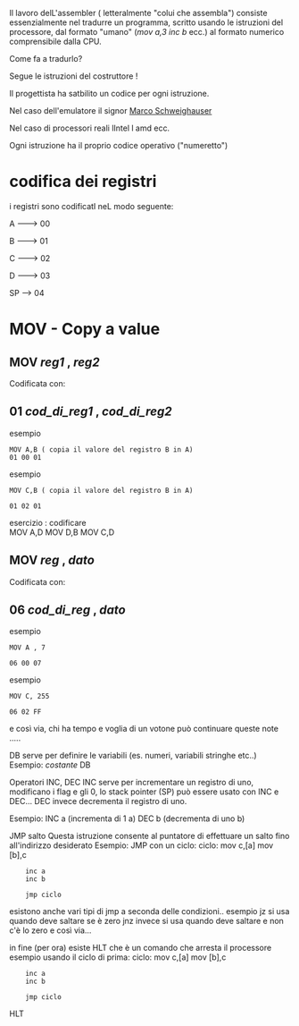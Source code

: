 Il lavoro delL'assembler ( letteralmente "colui che assembla") consiste essenzialmente nel tradurre 
un programma, scritto usando le istruzioni del processore,
dal formato "umano" (_mov a,3_   _inc b_ ecc.) al formato numerico comprensibile dalla CPU.

Come  fa a tradurlo? 

Segue le istruzioni del costruttore !

Il progettista ha satbilito un codice per ogni istruzione.

Nel caso dell'emulatore il signor [Marco Schweighauser](https://github.com/Schweigi )

Nel caso di processori reali lIntel l amd ecc.

 
Ogni istruzione ha il proprio codice operativo ("numeretto")
 
# codifica dei registri
i registri sono codificatI neL modo seguente:
 
   A ---> 00
   
   B ---> 01
   
   C ---> 02
   
   D ---> 03
   
   SP --> 04


# MOV - Copy a value 

## MOV  _reg1_ , _reg2_


Codificata con: 

## 01 _cod_di_reg1_ , _cod_di_reg2_

esempio 
```
MOV A,B ( copia il valore del registro B in A)
01 00 01
```

esempio
```
MOV C,B ( copia il valore del registro B in A)

01 02 01
```

esercizio : codificare  
MOV A,D
MOV D,B
MOV C,D





## MOV  _reg_ , _dato_

Codificata con: 

## 06 _cod_di_reg_ , _dato_

esempio 
```
MOV A , 7 

06 00 07 
```

esempio 
```
MOV C, 255 

06 02 FF       
```


e così via, chi ha tempo e voglia di un votone può continuare queste note .....

DB serve per definire le variabili (es. numeri, variabili stringhe etc..)
Esempio: 
*costante* DB

Operatori INC, DEC
INC serve per incrementare un registro di uno, modificano i flag e gli 0, lo stack pointer (SP) può essere usato con INC e DEC...
DEC invece decrementa il registro di uno.

Esempio: INC a
(incrementa di 1 a)
DEC b
(decrementa di uno b)

JMP salto
Questa istruzione consente al puntatore di effettuare un salto fino all'indirizzo desiderato
Esempio: JMP con un ciclo:
ciclo:	mov  c,[a]
        mov [b],c

        inc a
        inc b

        jmp ciclo
        
esistono anche vari tipi di jmp a seconda delle condizioni..
esempio
jz si usa quando deve saltare se è zero
jnz invece si usa quando deve saltare e non c'è lo zero
e così via...

in fine (per ora) esiste HLT che è un comando che arresta il processore
esempio usando il ciclo di prima:
ciclo:	mov  c,[a]
        mov [b],c

        inc a
        inc b

        jmp ciclo
HLT
